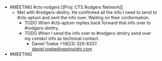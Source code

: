 - #MEETING #cts-rodgers [[Proj: CTS Rodgers Network]]
	- Met with #rodgers-dmitry. He confirmed all the info I need to send to #cts-aptum and sent the info over. Waiting on their conformation.
		- TODO When #cts-aptum replies back forward that info over to #rodgers-dmitry.
		- TODO  When I send the info over to #rodgers-dmitry send over my contact info as technical contact.
			- Daniel Toebe +1(623) 326-8337. daniel.toebe@gpsinsight.com
- #MEETING
